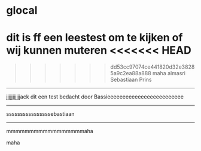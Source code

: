 # glocal
dit is ff een leestest om te kijken of wij kunnen muteren
<<<<<<< HEAD
=======

>>>>>>> dd53cc97074ce441820d32e38285a9c2ea88a888
maha almasri
Sebastiaan Prins





------------
jjjjjjjjjjjack
dit een test bedacht door Bassieeeeeeeeeeeeeeeeeeeeeeeee


---------
ssssssssssssssssebastiaan





----------
mmmmmmmmmmmmmmmmmaha

maha

